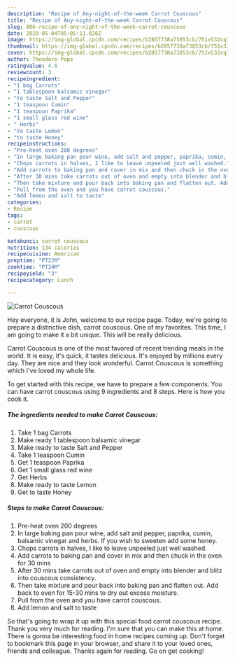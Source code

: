 ```yaml
---
description: "Recipe of Any-night-of-the-week Carrot Couscous"
title: "Recipe of Any-night-of-the-week Carrot Couscous"
slug: 806-recipe-of-any-night-of-the-week-carrot-couscous
date: 2020-05-04T05:05:11.026Z
image: https://img-global.cpcdn.com/recipes/b2857738a73853cb/751x532cq70/carrot-couscous-recipe-main-photo.jpg
thumbnail: https://img-global.cpcdn.com/recipes/b2857738a73853cb/751x532cq70/carrot-couscous-recipe-main-photo.jpg
cover: https://img-global.cpcdn.com/recipes/b2857738a73853cb/751x532cq70/carrot-couscous-recipe-main-photo.jpg
author: Theodore Pope
ratingvalue: 4.6
reviewcount: 3
recipeingredient:
- "1 bag Carrots"
- "1 tablespoon balsamic vinegar"
- "to taste Salt and Pepper"
- "1 teaspoon Cumin"
- "1 teaspoon Paprika"
- "1 small glass red wine"
- " Herbs"
- "to taste Lemon"
- "to taste Honey"
recipeinstructions:
- "Pre-heat oven 200 degrees"
- "In large baking pan pour wine, add salt and pepper, paprika, cumin, balsamic vinegar and herbs. If you wish to sweeten add some honey."
- "Chops carrots in halves, I like to leave unpeeled just well washed."
- "Add carrots to baking pan and cover in mix and then chuck in the oven for 30 mins"
- "After 30 mins take carrots out of oven and empty into blender and blitz into couscous consistency."
- "Then take mixture and pour back into baking pan and flatten out. Add back to oven for 15-30 mins to dry out excess moisture."
- "Pull from the oven and you have carrot couscous."
- "Add lemon and salt to taste"
categories:
- Recipe
tags:
- carrot
- couscous

katakunci: carrot couscous 
nutrition: 134 calories
recipecuisine: American
preptime: "PT22M"
cooktime: "PT34M"
recipeyield: "3"
recipecategory: Lunch

---
```



![Carrot Couscous](https://img-global.cpcdn.com/recipes/b2857738a73853cb/751x532cq70/carrot-couscous-recipe-main-photo.jpg)

Hey everyone, it is John, welcome to our recipe page. Today, we're going to prepare a distinctive dish, carrot couscous. One of my favorites. This time, I am going to make it a bit unique. This will be really delicious.

Carrot Couscous is one of the most favored of recent trending meals in the world. It is easy, it's quick, it tastes delicious. It's enjoyed by millions every day. They are nice and they look wonderful. Carrot Couscous is something which I've loved my whole life.




To get started with this recipe, we have to prepare a few components. You can have carrot couscous using 9 ingredients and 8 steps. Here is how you cook it.

<!--inarticleads1-->

##### The ingredients needed to make Carrot Couscous:

1. Take 1 bag Carrots
1. Make ready 1 tablespoon balsamic vinegar
1. Make ready to taste Salt and Pepper
1. Take 1 teaspoon Cumin
1. Get 1 teaspoon Paprika
1. Get 1 small glass red wine
1. Get  Herbs
1. Make ready to taste Lemon
1. Get to taste Honey




<!--inarticleads2-->

##### Steps to make Carrot Couscous:

1. Pre-heat oven 200 degrees
1. In large baking pan pour wine, add salt and pepper, paprika, cumin, balsamic vinegar and herbs. If you wish to sweeten add some honey.
1. Chops carrots in halves, I like to leave unpeeled just well washed.
1. Add carrots to baking pan and cover in mix and then chuck in the oven for 30 mins
1. After 30 mins take carrots out of oven and empty into blender and blitz into couscous consistency.
1. Then take mixture and pour back into baking pan and flatten out. Add back to oven for 15-30 mins to dry out excess moisture.
1. Pull from the oven and you have carrot couscous.
1. Add lemon and salt to taste




So that's going to wrap it up with this special food carrot couscous recipe. Thank you very much for reading. I'm sure that you can make this at home. There is gonna be interesting food in home recipes coming up. Don't forget to bookmark this page in your browser, and share it to your loved ones, friends and colleague. Thanks again for reading. Go on get cooking!
